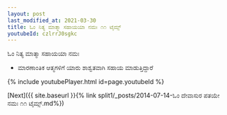```yaml
---
layout: post
last_modified_at: 2021-03-30
title: ಓಂ ನಿತ್ಯ ಮಾತ್ಮಾ ಸಹಾಯಯಾ ನಮಃ ೧೧ ಟೈಮ್ಸ್
youtubeId: czlrrJ0sgkc
---
```

 
 
 ಓಂ ನಿತ್ಯ ಮಾತ್ಮಾ ಸಹಾಯಯಾ ನಮಃ  
 
 -  ಮಾರಣಾಂತಿಕ ಆತ್ಮಗಳಿಗೆ ಯಾರು ಶಾಶ್ವತವಾಗಿ ಸಹಾಯ ಮಾಡುತ್ತಿದ್ದಾರೆ 
 
  
 
  
 
 
 
 
 
 


{% include youtubePlayer.html id=page.youtubeId %}
 
[Next]({{ site.baseurl }}{% link  split1/_posts/2014-07-14-ಓಂ ದೇವಾಸುರ ಪತಯೇ ನಮಃ ೧೧ ಟೈಮ್ಸ್.md%})
 
